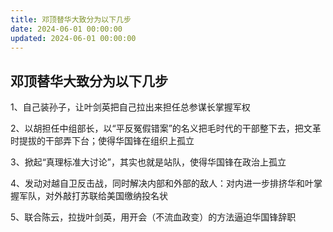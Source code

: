 ```yaml
---
title: 邓顶替华大致分为以下几步
date: 2024-06-01 00:00:00
updated: 2024-06-01 00:00:00
---
```


## 邓顶替华大致分为以下几步

1、自己装孙子，让叶剑英把自己拉出来担任总参谋长掌握军权

2、以胡担任中组部长，以“平反冤假错案”的名义把毛时代的干部整下去，把文革时提拔的干部弄下台；使得华国锋在组织上孤立

3、掀起“真理标准大讨论”，其实也就是站队，使得华国锋在政治上孤立

4、发动对越自卫反击战，同时解决内部和外部的敌人：对内进一步排挤华和叶掌握军队，对外敲打苏联给美国缴纳投名状

5、联合陈云，拉拢叶剑英，用开会（不流血政变）的方法逼迫华国锋辞职
